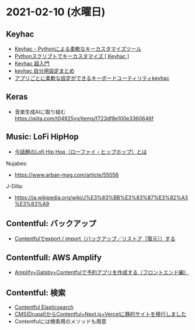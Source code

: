 # 2021-02-10 (水曜日)

## Keyhac 

- [Keyhac - Pythonによる柔軟なキーカスタマイズツール](https://sites.google.com/site/craftware/keyhac-ja)
- [Pythonスクリプトでキーカスタマイズ [ Keyhac ]](https://crftwr.github.io/keyhac/doc/ja/)
- [Keyhac 超入門](https://qiita.com/roppi/items/05727cc2d5daa6f4ba34)
- [keyhac 自分用設定まとめ](https://qiita.com/AWtnb/items/5eafc1ef6846f39fca76)
- [アプリごとに柔軟な設定ができるキーボードユーティリティkeyhac](https://saving.tokyo/keyhac/)


## Keras

- 音楽生成AIに取り組む https://qiita.com/t04925yy/items/f723df8e100e3360646f


## Music: LoFi HipHop

- [今話題のLofi Hip Hop（ローファイ・ヒップホップ）とは](https://jazz2-0.com/music/1425/)


Nujabes:

- https://www.arban-mag.com/article/55056

J-Dilla:

- https://ja.wikipedia.org/wiki/J%E3%83%BB%E3%83%87%E3%82%A3%E3%83%A9

## Contentful: バックアップ

- [Contentfulでexport / import（バックアップ／リストア［復元］）する ](https://qiita.com/takeshi_hirosue/items/f4539a87a9e2aab382ac)

## Contentfull: AWS Amplify

- [Amplify+Gatsby+Contentfulで予約アプリを作成する（フロントエンド編）](https://qiita.com/takeshi_hirosue/items/4e34d2b46b623aa36186)

## Contentful: 検索

- [Contentful Elasticsearch](https://www.contentful.com/marketplace/webhook/elasticsearch/)
- [CMS(Drupal)からContentful+Next.js+Vercelに静的サイトを移行しました](https://qiita.com/syumatsuyoho/items/bf34baaa4c42ed382975)
- Contentfulには検索用のメソッドも用意

